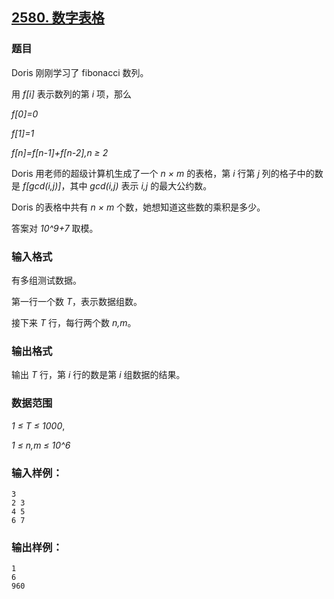 ## [2580. 数字表格](https://www.acwing.com/problem/content/2582/)

### 题目

Doris 刚刚学习了 fibonacci 数列。

用 *f[i]* 表示数列的第 *i* 项，那么

*f[0]=0*

*f[1]=1*

*f[n]=f[n-1]+f[n-2],n ≥ 2*

Doris 用老师的超级计算机生成了一个 *n × m* 的表格，第 *i* 行第 *j* 列的格子中的数是 *f[gcd(i,j)]*，其中 *gcd(i,j)* 表示 *i,j* 的最大公约数。

Doris 的表格中共有 *n × m* 个数，她想知道这些数的乘积是多少。

答案对 *10^9+7* 取模。

### 输入格式

有多组测试数据。

第一行一个数 *T*，表示数据组数。

接下来 *T* 行，每行两个数 *n,m*。

### 输出格式

输出 *T* 行，第 *i* 行的数是第 *i* 组数据的结果。

### 数据范围

*1 ≤ T ≤ 1000*,

*1 ≤ n,m ≤ 10^6*

### 输入样例：

```
3
2 3
4 5
6 7
```

### 输出样例：

```
1
6
960
```
